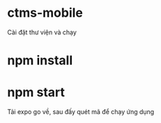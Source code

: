 # ctms-mobile

Cài đặt thư viện và chạy 
# npm install
# npm start

Tải expo go về, sau đấy quét mã để chạy ứng dụng
